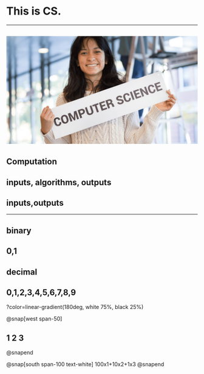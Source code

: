 # This is CS.
---
![](assets/CS_bg.png)
---
## Computation
inputs, algorithms, outputs
---
## inputs,outputs
---
## binary
0,1
---
## decimal
0,1,2,3,4,5,6,7,8,9
---
?color=linear-gradient(180deg, white 75%, black 25%)

@snap[west span-50]
## 1   2   3
@snapend

@snap[south span-100 text-white]
100x1+10x2+1x3
@snapend

